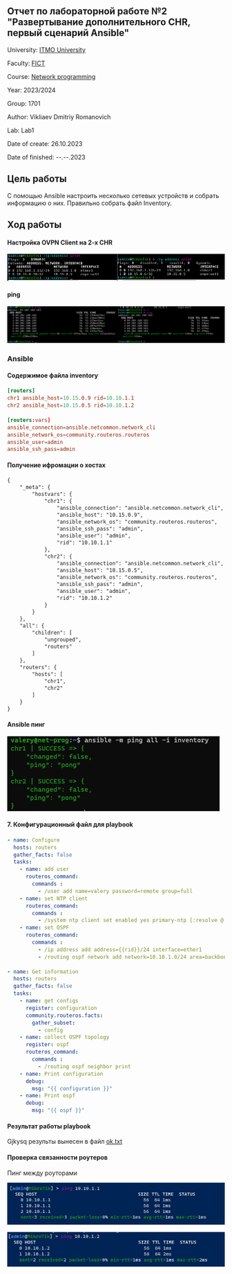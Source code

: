 ## Отчет по лабораторной работе №2 "Развертывание дополнительного CHR, первый сценарий Ansible"

University: [ITMO University](https://itmo.ru/ru/)

Faculty: [FICT](https://fict.itmo.ru)

Course: [Network programming](https://github.com/itmo-ict-faculty/network-programming)

Year: 2023/2024

Group: 1701

Author: Vikliaev Dmitriy Romanovich

Lab: Lab1

Date of create: 26.10.2023

Date of finished: --.--.2023

## Цель работы
С помощью Ansible настроить несколько сетевых устройств и собрать информацию о них. Правильно собрать файл Inventory.

## Ход работы

####  Настройка OVPN Client на 2-х CHR
![ovpn_2_chr](https://github.com/DimaAnime/2023_2024-network_programming-1701-vikhliaev_d_r/blob/main/lab2/ovpn_2_chr.PNG)

#### ping
![ping_chr_server](https://github.com/DimaAnime/2023_2024-network_programming-1701-vikhliaev_d_r/blob/main/lab2/ping_chr_to_server.PNG)

### Ansible

#### Содержимое файла inventory
```conf
[routers]
chr1 ansible_host=10.15.0.9 rid=10.10.1.1
chr2 ansible_host=10.15.0.5 rid=10.10.1.2

[routers:vars]
ansible_connection=ansible.netcommon.network_cli
ansible_network_os=community.routeros.routeros
ansible_user=admin
ansible_ssh_pass=admin
```
#### Получение ифромации о хостах
```console
{
    "_meta": {
        "hostvars": {
            "chr1": {
                "ansible_connection": "ansible.netcommon.network_cli",
                "ansible_host": "10.15.0.9",
                "ansible_network_os": "community.routeros.routeros",
                "ansible_ssh_pass": "admin",
                "ansible_user": "admin",
                "rid": "10.10.1.1"
            },
            "chr2": {
                "ansible_connection": "ansible.netcommon.network_cli",
                "ansible_host": "10.15.0.5",
                "ansible_network_os": "community.routeros.routeros",
                "ansible_ssh_pass": "admin",
                "ansible_user": "admin",
                "rid": "10.10.1.2"
            }
        }
    },
    "all": {
        "children": [
            "ungrouped",
            "routers"
        ]
    },
    "routers": {
        "hosts": [
            "chr1",
            "chr2"
        ]
    }
}
```

#### Ansible пинг
![ping_pong](https://github.com/DimaAnime/2023_2024-network_programming-1701-vikhliaev_d_r/blob/main/lab2/ping_pong.png)

#### 7. Конфигурационный файл для playbook

```yml
- name: Configure
  hosts: routers
  gather_facts: false
  tasks:
    - name: add user
      routeros_command:
        commands :
          - /user add name=valery password=remote group=full
    - name: set NTP client
      routeros_command:
        commands :
          - /system ntp client set enabled yes primary-ntp [:resolve @.ru.pool.ntp.org] secondary-ntp [:resolve 1.ru.pool.ntp.org]
    - name: set OSPF
      routeros_command:
        commands :
          - /ip address add address={{rid}}/24 interface=ether1
          - /routing ospf network add network=10.10.1.0/24 area=backbone

- name: Get information
  hosts: routers
  gather_facts: false
  tasks:
    - name: get configs
      register: configuration
      community.routeros.facts:
        gather_subset:
          - config
    - name: collect OSPF topology
      register: ospf
      routeros_command:
        commands :
          - /routing ospf neighbor print
    - name: Print configuration
      debug:
        msg: "{{ configuration }}"
    - name: Print ospf
      debug:
        msg: "{{ ospf }}"
```
#### Результат работы playbook
Gjkysq результы вынесен в файл [ok.txt](ok.txt)

####  Проверка связанности роутеров

Пинг между роуторами

![ping1](https://github.com/DimaAnime/2023_2024-network_programming-1701-vikhliaev_d_r/blob/main/lab2/ping1.png)

![ping2](https://github.com/DimaAnime/2023_2024-network_programming-1701-vikhliaev_d_r/blob/main/lab2/ping2.png)
